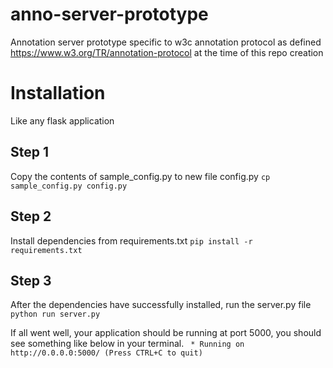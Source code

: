 # anno-server-prototype
Annotation server prototype specific to w3c annotation protocol as defined https://www.w3.org/TR/annotation-protocol at the time of this repo creation

# Installation
Like any flask application

## Step 1
Copy the contents of sample_config.py to new file config.py
`cp sample_config.py config.py`

## Step 2 
Install dependencies from requirements.txt
`pip install -r requirements.txt`

## Step 3
After the dependencies have successfully installed, run the server.py file
`python run server.py`

If all went well, your application should be running at port 5000,
you should see something like below in your terminal.
` * Running on http://0.0.0.0:5000/ (Press CTRL+C to quit)`
